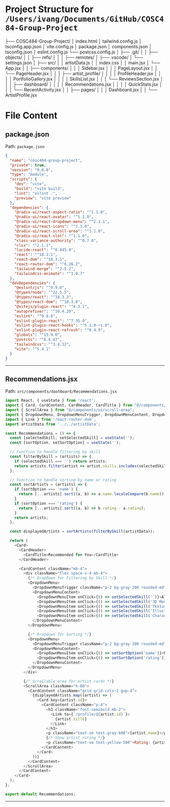 # Project Structure for `/Users/ivang/Documents/GitHub/COSC484-Group-Project`
├── COSC484-Group-Project/
│   index.html
│   tailwind.config.js
│   tsconfig.app.json
│   vite.config.js
│   package.json
│   components.json
│   tsconfig.json
│   eslint.config.js
└── postcss.config.js
│   ├── .git/
│   │   ├── objects/
│   │   ├── refs/
│   │   │   ├── remotes/
│   ├── .vscode/
│   └── settings.json
│   ├── src/
│   │   artistData.js
│   │   index.css
│   │   main.jsx
│   └── App.jsx
│   │   ├── components/
│   │   │   Sidebar.jsx
│   │   │   PageLayout.jsx
│   │   └── PageHeader.jsx
│   │   │   ├── artist_profile/
│   │   │   │   ProfileHeader.jsx
│   │   │   │   PortfolioGallery.jsx
│   │   │   │   SkillsList.jsx
│   │   │   └── ReviewsSection.jsx
│   │   │   ├── dashboard/
│   │   │   │   Recommendations.jsx
│   │   │   │   QuickStats.jsx
│   │   │   └── RecentActivity.jsx
│   │   ├── pages/
│   │   │   Dashboard.jsx
│   │   └── ArtistProfile.jsx

# File Content

## package.json
Path: `package.json`

```json
{
  "name": "cosc484-group-project",
  "private": true,
  "version": "0.0.0",
  "type": "module",
  "scripts": {
    "dev": "vite",
    "build": "vite build",
    "lint": "eslint .",
    "preview": "vite preview"
  },
  "dependencies": {
    "@radix-ui/react-aspect-ratio": "^1.1.0",
    "@radix-ui/react-avatar": "^1.1.0",
    "@radix-ui/react-dropdown-menu": "^2.1.1",
    "@radix-ui/react-icons": "^1.3.0",
    "@radix-ui/react-scroll-area": "^1.1.0",
    "@radix-ui/react-slot": "^1.1.0",
    "class-variance-authority": "^0.7.0",
    "clsx": "^2.1.1",
    "lucide-react": "^0.445.0",
    "react": "^18.3.1",
    "react-dom": "^18.3.1",
    "react-router-dom": "^6.26.2",
    "tailwind-merge": "^2.5.2",
    "tailwindcss-animate": "^1.0.7"
  },
  "devDependencies": {
    "@eslint/js": "^9.9.0",
    "@types/node": "^22.5.5",
    "@types/react": "^18.3.3",
    "@types/react-dom": "^18.3.0",
    "@vitejs/plugin-react": "^4.3.1",
    "autoprefixer": "^10.4.20",
    "eslint": "^9.9.0",
    "eslint-plugin-react": "^7.35.0",
    "eslint-plugin-react-hooks": "^5.1.0-rc.0",
    "eslint-plugin-react-refresh": "^0.4.9",
    "globals": "^15.9.0",
    "postcss": "^8.4.47",
    "tailwindcss": "^3.4.12",
    "vite": "^5.4.1"
  }
}

```

----------------------------------------
## Recommendations.jsx
Path: `src/components/dashboard/Recommendations.jsx`

```javascript
import React, { useState } from 'react';
import { Card, CardContent, CardHeader, CardTitle } from "@/components/ui/card";
import { ScrollArea } from "@/components/ui/scroll-area";
import { DropdownMenu, DropdownMenuTrigger, DropdownMenuContent, DropdownMenuItem } from "@/components/ui/dropdown-menu";
import { Link } from 'react-router-dom';
import artistData from '../../artistData';

const Recommendations = () => {
  const [selectedSkill, setSelectedSkill] = useState('');
  const [sortOption, setSortOption] = useState('');

  // Function to handle filtering by skill
  const filterBySkill = (artists) => {
    if (selectedSkill === '') return artists;
    return artists.filter(artist => artist.skills.includes(selectedSkill));
  };

  // Function to handle sorting by name or rating
  const sortArtists = (artists) => {
    if (sortOption === 'name') {
      return [...artists].sort((a, b) => a.name.localeCompare(b.name));
    }
    if (sortOption === 'rating') {
      return [...artists].sort((a, b) => b.rating - a.rating);
    }
    return artists;
  };

  const displayedArtists = sortArtists(filterBySkill(artistData));

  return (
    <Card>
      <CardHeader>
        <CardTitle>Recommended for You</CardTitle>
      </CardHeader>

      <CardContent className="mb-4">
        <div className="flex space-x-4 mb-4">
          {/* Dropdown for Filtering by Skill */}
          <DropdownMenu>
            <DropdownMenuTrigger className="p-2 bg-gray-200 rounded-md">Filter by Skill</DropdownMenuTrigger>
            <DropdownMenuContent>
              <DropdownMenuItem onClick={() => setSelectedSkill('')}>All Skills</DropdownMenuItem>
              <DropdownMenuItem onClick={() => setSelectedSkill('3D Modeling')}>3D Modeling</DropdownMenuItem>
              <DropdownMenuItem onClick={() => setSelectedSkill('Texturing')}>Texturing</DropdownMenuItem>
              <DropdownMenuItem onClick={() => setSelectedSkill('Illustration')}>Illustration</DropdownMenuItem>
              <DropdownMenuItem onClick={() => setSelectedSkill('Character Design')}>Character Design</DropdownMenuItem>
            </DropdownMenuContent>
          </DropdownMenu>

          {/* Dropdown for Sorting */}
          <DropdownMenu>
            <DropdownMenuTrigger className="p-2 bg-gray-200 rounded-md">Sort By</DropdownMenuTrigger>
            <DropdownMenuContent>
              <DropdownMenuItem onClick={() => setSortOption('name')}>Name</DropdownMenuItem>
              <DropdownMenuItem onClick={() => setSortOption('rating')}>Rating</DropdownMenuItem>
            </DropdownMenuContent>
          </DropdownMenu>
        </div>

        {/* Scrollable area for artist cards */}
        <ScrollArea className="h-80">
          <CardContent className="grid grid-cols-2 gap-4">
            {displayedArtists.map((artist) => (
              <Card key={artist.id}>
                <CardContent className="p-4">
                  <h3 className="font-semibold mb-2">
                    <Link to={`/profile/${artist.id}`}>
                      {artist.title}
                    </Link>
                  </h3>
                  <p className="text-sm text-gray-600">{artist.name}</p>
                  {/* Show artist rating */}
                  <p className="text-sm text-yellow-500">Rating: {artist.rating} ★</p>
                </CardContent>
              </Card>
            ))}
          </CardContent>
        </ScrollArea>
      </CardContent>
    </Card>
  );
};

export default Recommendations;

```

----------------------------------------
